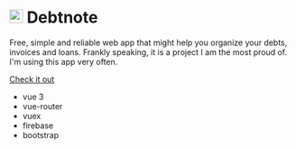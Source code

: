# <img src="https://firebasestorage.googleapis.com/v0/b/debtnote-dn.appspot.com/o/debtnote-icon.png?alt=media&token=47d5627c-cccb-451d-ac7b-bca44e18fc73" width=24 /> Debtnote

Free, simple and reliable web app that might help you organize your debts, invoices and loans.
Frankly speaking, it is a project I am the most proud of. I'm using this app very often.

[Check it out](https://debtnote-dn.web.app/) 

- vue 3
- vue-router
- vuex
- firebase
- bootstrap
